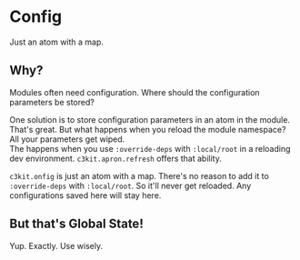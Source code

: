 # Config

Just an atom with a map.

## Why?

Modules often need configuration.  Where should the configuration parameters be stored?

One solution is to store configuration parameters in an atom in the module. That's great.  But what happens when you reload the module namespace?  All your parameters get wiped.  
The happens when you use `:override-deps` with `:local/root` in a reloading dev environment.  `c3kit.apron.refresh` offers that ability.

`c3kit.onfig` is just an atom with a map.  There's no reason to add it to `:override-deps` with `:local/root`.  So it'll never get reloaded.  Any configurations saved here will stay here.

## But that's Global State!

Yup. Exactly. Use wisely.
